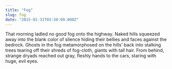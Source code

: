 ```yaml
---
title: "Fog"
slug: fog
date: "2015-01-31T03:30:09.000Z"
---
```


That morning ladled no good fog onto the highway. Naked hills squeezed away into the blank color of silence hiding their bellies and faces against the bedrock. Ghosts in the fog metamorphosed on the hills’ back into stalking trees tearing off their shreds of fog-cloth, giants with tall hair. From behind, strange dryads reached out gray, fleshly hands to the cars, staring with huge, evil eyes.
